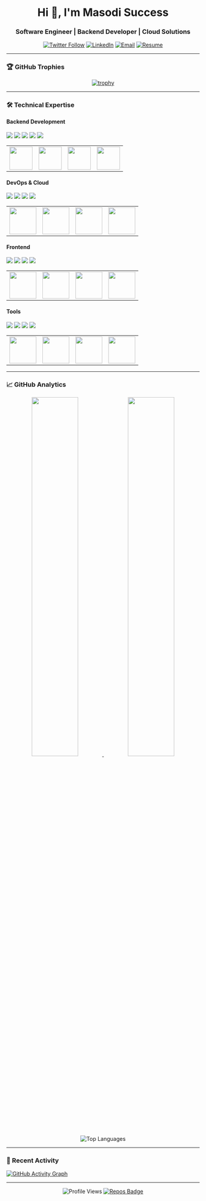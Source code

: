 <div align="center">
  
  <h1 align="center">Hi 👋, I'm Masodi Success</h1>
  <h3 align="center">Software Engineer | Backend Developer | Cloud Solutions</h3>

  [![Twitter Follow](https://img.shields.io/twitter/follow/success_masodi?style=for-the-badge&logo=twitter&color=1DA1F2)](https://twitter.com/success_masodi)
  [![LinkedIn](https://img.shields.io/badge/LinkedIn-0A66C2?style=for-the-badge&logo=linkedin)](https://linkedin.com/in/masodi)
  [![Email](https://img.shields.io/badge/Email-D14836?style=for-the-badge&logo=gmail)](mailto:suskidee@gmail.com)
  [![Resume](https://img.shields.io/badge/Resume-4285F4?style=for-the-badge&logo=google-drive)](https://flowcv.com/resume/rsotg8ppmj)

</div>

---

### 🏆 GitHub Trophies
<div align="center">
  
  [![trophy](https://github-profile-trophy.vercel.app/?username=suskidee&theme=onedark&row=2&column=4&margin-w=15&margin-h=15)](https://github.com/ryo-ma/github-profile-trophy)

</div>

---

### 🛠️ Technical Expertise

#### **Backend Development**
<p>
  <img src="https://img.shields.io/badge/Python-3776AB?style=for-the-badge&logo=python&logoColor=white" />
  <img src="https://img.shields.io/badge/Django-092E20?style=for-the-badge&logo=django&logoColor=white" />
  <img src="https://img.shields.io/badge/DRF-ff1709?style=for-the-badge&logo=django&logoColor=white" />
  <img src="https://img.shields.io/badge/PostgreSQL-4169E1?style=for-the-badge&logo=postgresql&logoColor=white" />
  <img src="https://img.shields.io/badge/RabbitMQ-FF6600?style=for-the-badge&logo=rabbitmq&logoColor=white" />
</p>

<table>
  <tr>
    <td><img src="https://cdn.jsdelivr.net/gh/devicons/devicon/icons/python/python-original-wordmark.svg" width="60" height="60"/></td>
    <td><img src="https://cdn.jsdelivr.net/gh/devicons/devicon/icons/django/django-plain-wordmark.svg" width="60" height="60"/></td>
    <td><img src="https://cdn.jsdelivr.net/gh/devicons/devicon/icons/postgresql/postgresql-original-wordmark.svg" width="60" height="60"/></td>
    <td><img src="https://www.vectorlogo.zone/logos/rabbitmq/rabbitmq-icon.svg" width="60" height="60"/></td>
  </tr>
</table>

#### **DevOps & Cloud**
<p>
  <img src="https://img.shields.io/badge/AWS-232F3E?style=for-the-badge&logo=amazon-aws&logoColor=white" />
  <img src="https://img.shields.io/badge/Docker-2496ED?style=for-the-badge&logo=docker&logoColor=white" />
  <img src="https://img.shields.io/badge/Kubernetes-326CE5?style=for-the-badge&logo=kubernetes&logoColor=white" />
  <img src="https://img.shields.io/badge/NGINX-009639?style=for-the-badge&logo=nginx&logoColor=white" />
</p>

<table>
  <tr>
    <td><img src="https://cdn.jsdelivr.net/gh/devicons/devicon/icons/amazonwebservices/amazonwebservices-original-wordmark.svg" width="70" height="70"/></td>
    <td><img src="https://cdn.jsdelivr.net/gh/devicons/devicon/icons/docker/docker-original-wordmark.svg" width="70" height="70"/></td>
    <td><img src="https://cdn.jsdelivr.net/gh/devicons/devicon/icons/kubernetes/kubernetes-plain-wordmark.svg" width="70" height="70"/></td>
    <td><img src="https://cdn.jsdelivr.net/gh/devicons/devicon/icons/nginx/nginx-original.svg" width="70" height="70"/></td>
  </tr>
</table>

#### **Frontend**
<p>
  <img src="https://img.shields.io/badge/React-61DAFB?style=for-the-badge&logo=react&logoColor=black" />
  <img src="https://img.shields.io/badge/JavaScript-F7DF1E?style=for-the-badge&logo=javascript&logoColor=black" />
  <img src="https://img.shields.io/badge/HTML5-E34F26?style=for-the-badge&logo=html5&logoColor=white" />
  <img src="https://img.shields.io/badge/CSS3-1572B6?style=for-the-badge&logo=css3&logoColor=white" />
</p>

<table>
  <tr>
    <td><img src="https://cdn.jsdelivr.net/gh/devicons/devicon/icons/react/react-original-wordmark.svg" width="70" height="70"/></td>
    <td><img src="https://cdn.jsdelivr.net/gh/devicons/devicon/icons/javascript/javascript-original.svg" width="70" height="70"/></td>
    <td><img src="https://cdn.jsdelivr.net/gh/devicons/devicon/icons/html5/html5-original-wordmark.svg" width="70" height="70"/></td>
    <td><img src="https://cdn.jsdelivr.net/gh/devicons/devicon/icons/css3/css3-original-wordmark.svg" width="70" height="70"/></td>
  </tr>
</table>

#### **Tools**
<p>
  <img src="https://img.shields.io/badge/Git-F05032?style=for-the-badge&logo=git&logoColor=white" />
  <img src="https://img.shields.io/badge/Postman-FF6C37?style=for-the-badge&logo=postman&logoColor=white" />
  <img src="https://img.shields.io/badge/Linux-FCC624?style=for-the-badge&logo=linux&logoColor=black" />
  <img src="https://img.shields.io/badge/Selenium-43B02A?style=for-the-badge&logo=selenium&logoColor=white" />
</p>

<table>
  <tr>
    <td><img src="https://cdn.jsdelivr.net/gh/devicons/devicon/icons/git/git-original-wordmark.svg" width="70" height="70"/></td>
    <td><img src="https://www.vectorlogo.zone/logos/getpostman/getpostman-icon.svg" width="70" height="70"/></td>
    <td><img src="https://cdn.jsdelivr.net/gh/devicons/devicon/icons/linux/linux-original.svg" width="70" height="70"/></td>
    <td><img src="https://www.vectorlogo.zone/logos/selenium/selenium-icon.svg" width="70" height="70"/></td>
  </tr>
</table>

---

### 📈 GitHub Analytics

<div align="center">

  <a href="https://github.com/suskidee">
    <img width="49%" src="https://github-readme-stats.vercel.app/api?username=suskidee&show_icons=true&theme=dark&hide_border=true" />
    <img width="49%" src="https://github-readme-streak-stats.herokuapp.com/?user=suskidee&theme=dark&hide_border=true" />
  </a>
  
  ![Top Languages](https://github-readme-stats.vercel.app/api/top-langs/?username=suskidee&layout=compact&theme=dark&hide_border=true)

</div>

---

### 📌 Recent Activity

[![GitHub Activity Graph](https://github-readme-activity-graph.vercel.app/graph?username=suskidee&theme=react-dark&hide_border=true&area=true)](https://github.com/suskidee)

---

<div align="center">
  
  ![Profile Views](https://komarev.com/ghpvc/?username=suskidee&label=Profile+Views&color=blueviolet&style=flat)
  [![Repos Badge](https://badges.pufler.dev/repos/suskidee?color=blueviolet)](https://github.com/suskidee?tab=repositories)

</div>
